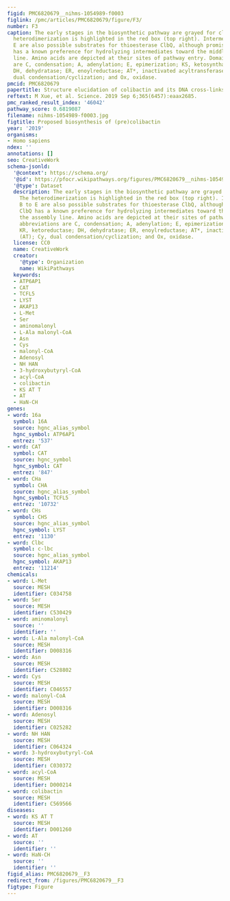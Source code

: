 ```yaml
---
figid: PMC6820679__nihms-1054989-f0003
figlink: /pmc/articles/PMC6820679/figure/F3/
number: F3
caption: The early stages in the biosynthetic pathway are grayed for clarity. The
  heterodimerization is highlighted in the red box (top right). Intermediates B to
  E are also possible substrates for thioesterase ClbQ, although promiscuous ClbQ
  has a known preference for hydrolyzing intermediates toward the middle of the assembly
  line. Amino acids are depicted at their sites of pathway entry. Domain abbreviations
  are C, condensation; A, adenylation; E, epimerization; KS, ketosynthase; KR, ketoreductase;
  DH, dehydratase; ER, enoylreductase; AT*, inactivated acyltransferase (AT); Cy,
  dual condensation/cyclization; and Ox, oxidase.
pmcid: PMC6820679
papertitle: Structure elucidation of colibactin and its DNA cross-links.
reftext: M Xue, et al. Science. 2019 Sep 6;365(6457):eaax2685.
pmc_ranked_result_index: '46042'
pathway_score: 0.6819087
filename: nihms-1054989-f0003.jpg
figtitle: Proposed biosynthesis of (pre)colibactin
year: '2019'
organisms:
- Homo sapiens
ndex: ''
annotations: []
seo: CreativeWork
schema-jsonld:
  '@context': https://schema.org/
  '@id': https://pfocr.wikipathways.org/figures/PMC6820679__nihms-1054989-f0003.html
  '@type': Dataset
  description: The early stages in the biosynthetic pathway are grayed for clarity.
    The heterodimerization is highlighted in the red box (top right). Intermediates
    B to E are also possible substrates for thioesterase ClbQ, although promiscuous
    ClbQ has a known preference for hydrolyzing intermediates toward the middle of
    the assembly line. Amino acids are depicted at their sites of pathway entry. Domain
    abbreviations are C, condensation; A, adenylation; E, epimerization; KS, ketosynthase;
    KR, ketoreductase; DH, dehydratase; ER, enoylreductase; AT*, inactivated acyltransferase
    (AT); Cy, dual condensation/cyclization; and Ox, oxidase.
  license: CC0
  name: CreativeWork
  creator:
    '@type': Organization
    name: WikiPathways
  keywords:
  - ATP6AP1
  - CAT
  - TCFL5
  - LYST
  - AKAP13
  - L-Met
  - Ser
  - aminomalonyl
  - L-Ala malonyl-CoA
  - Asn
  - Cys
  - malonyl-CoA
  - Adenosyl
  - NH HAN
  - 3-hydroxybutyryl-CoA
  - acyl-CoA
  - colibactin
  - KS AT T
  - AT
  - HaN-CH
genes:
- word: 16a
  symbol: 16A
  source: hgnc_alias_symbol
  hgnc_symbol: ATP6AP1
  entrez: '537'
- word: CAT
  symbol: CAT
  source: hgnc_symbol
  hgnc_symbol: CAT
  entrez: '847'
- word: CHa
  symbol: CHA
  source: hgnc_alias_symbol
  hgnc_symbol: TCFL5
  entrez: '10732'
- word: CHs
  symbol: CHS
  source: hgnc_alias_symbol
  hgnc_symbol: LYST
  entrez: '1130'
- word: Clbc
  symbol: c-lbc
  source: hgnc_alias_symbol
  hgnc_symbol: AKAP13
  entrez: '11214'
chemicals:
- word: L-Met
  source: MESH
  identifier: C034758
- word: Ser
  source: MESH
  identifier: C530429
- word: aminomalonyl
  source: ''
  identifier: ''
- word: L-Ala malonyl-CoA
  source: MESH
  identifier: D008316
- word: Asn
  source: MESH
  identifier: C528802
- word: Cys
  source: MESH
  identifier: C046557
- word: malonyl-CoA
  source: MESH
  identifier: D008316
- word: Adenosyl
  source: MESH
  identifier: C025282
- word: NH HAN
  source: MESH
  identifier: C064324
- word: 3-hydroxybutyryl-CoA
  source: MESH
  identifier: C030372
- word: acyl-CoA
  source: MESH
  identifier: D000214
- word: colibactin
  source: MESH
  identifier: C569566
diseases:
- word: KS AT T
  source: MESH
  identifier: D001260
- word: AT
  source: ''
  identifier: ''
- word: HaN-CH
  source: ''
  identifier: ''
figid_alias: PMC6820679__F3
redirect_from: /figures/PMC6820679__F3
figtype: Figure
---
```

